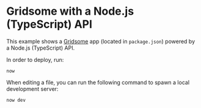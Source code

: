 # Gridsome with a Node.js (TypeScript) API

This example shows a [Gridsome](https://gridsome.org/) app (located in `package.json`) powered by a Node.js (TypeScript) API.

In order to deploy, run:

```
now
```

When editing a file, you can run the following command to spawn a local development server:

```
now dev
```
